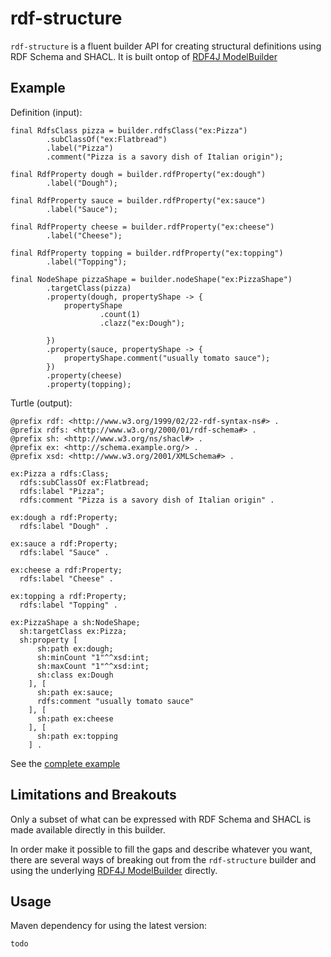 # rdf-structure

`rdf-structure` is a fluent builder API for creating structural definitions using RDF Schema and SHACL. It is built ontop of [RDF4J ModelBuilder](https://rdf4j.org/javadoc/latest/org/eclipse/rdf4j/model/util/ModelBuilder.html)


## Example

Definition (input): 

```
final RdfsClass pizza = builder.rdfsClass("ex:Pizza")
		.subClassOf("ex:Flatbread")
		.label("Pizza")
		.comment("Pizza is a savory dish of Italian origin");

final RdfProperty dough = builder.rdfProperty("ex:dough")
		.label("Dough");

final RdfProperty sauce = builder.rdfProperty("ex:sauce")
		.label("Sauce");

final RdfProperty cheese = builder.rdfProperty("ex:cheese")
		.label("Cheese");

final RdfProperty topping = builder.rdfProperty("ex:topping")
		.label("Topping");

final NodeShape pizzaShape = builder.nodeShape("ex:PizzaShape")
		.targetClass(pizza)
		.property(dough, propertyShape -> {
			propertyShape
					.count(1)
					.clazz("ex:Dough");

		})
		.property(sauce, propertyShape -> {
			propertyShape.comment("usually tomato sauce");
		})
		.property(cheese)
		.property(topping);
```

Turtle (output):

```
@prefix rdf: <http://www.w3.org/1999/02/22-rdf-syntax-ns#> .
@prefix rdfs: <http://www.w3.org/2000/01/rdf-schema#> .
@prefix sh: <http://www.w3.org/ns/shacl#> .
@prefix ex: <http://schema.example.org/> .
@prefix xsd: <http://www.w3.org/2001/XMLSchema#> .

ex:Pizza a rdfs:Class;
  rdfs:subClassOf ex:Flatbread;
  rdfs:label "Pizza";
  rdfs:comment "Pizza is a savory dish of Italian origin" .

ex:dough a rdf:Property;
  rdfs:label "Dough" .

ex:sauce a rdf:Property;
  rdfs:label "Sauce" .

ex:cheese a rdf:Property;
  rdfs:label "Cheese" .

ex:topping a rdf:Property;
  rdfs:label "Topping" .

ex:PizzaShape a sh:NodeShape;
  sh:targetClass ex:Pizza;
  sh:property [
      sh:path ex:dough;
      sh:minCount "1"^^xsd:int;
      sh:maxCount "1"^^xsd:int;
      sh:class ex:Dough
    ], [
      sh:path ex:sauce;
      rdfs:comment "usually tomato sauce"
    ], [
      sh:path ex:cheese
    ], [
      sh:path ex:topping
    ] .
```

See the [complete example](com.zazuko.rdfstructure.samples/src/main/java/samples/PizzaSample.java)


## Limitations and Breakouts

Only a subset of what can be expressed with RDF Schema and SHACL is made available directly in this builder.

In order make it possible to fill the gaps and describe whatever you want, there are several ways of breaking out from the `rdf-structure` builder and using the underlying [RDF4J ModelBuilder](https://rdf4j.org/javadoc/latest/org/eclipse/rdf4j/model/util/ModelBuilder.html) directly.

## Usage

Maven dependency for using the latest version:

```
todo
```
